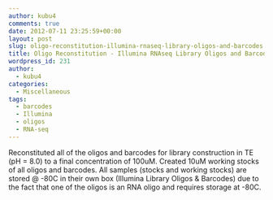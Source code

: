 ```yaml
---
author: kubu4
comments: true
date: 2012-07-11 23:25:59+00:00
layout: post
slug: oligo-reconstitution-illumina-rnaseq-library-oligos-and-barcodes
title: Oligo Reconstitution - Illumina RNAseq Library Oligos and Barcodes
wordpress_id: 231
author:
  - kubu4
categories:
  - Miscellaneous
tags:
  - barcodes
  - Illumina
  - oligos
  - RNA-seq
---
```


Reconstituted all of the oligos and barcodes for library construction in TE (pH = 8.0) to a final concentration of 100uM. Created 10uM working stocks of all oligos and barcodes. All samples (stocks and working stocks) are stored @ -80C in their own box (Illumina Library Oligos & Barcodes) due to the fact that one of the oligos is an RNA oligo and requires storage at -80C.
